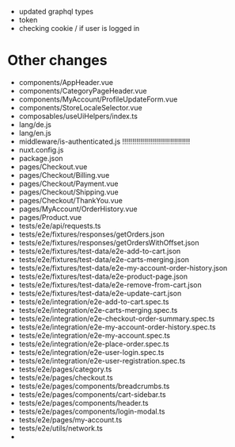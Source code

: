 * updated graphql types
* token
* checking cookie / if user is logged in


# Other changes

- components/AppHeader.vue
- components/CategoryPageHeader.vue
- components/MyAccount/ProfileUpdateForm.vue
- components/StoreLocaleSelector.vue
- composables/useUiHelpers/index.ts
- lang/de.js
- lang/en.js
- middleware/is-authenticated.js !!!!!!!!!!!!!!!!!!!!!!!!!!!!!!!!!!
- nuxt.config.js
- package.json
- pages/Checkout.vue
- pages/Checkout/Billing.vue
- pages/Checkout/Payment.vue
- pages/Checkout/Shipping.vue
- pages/Checkout/ThankYou.vue
- pages/MyAccount/OrderHistory.vue
- pages/Product.vue
- tests/e2e/api/requests.ts
- tests/e2e/fixtures/responses/getOrders.json
- tests/e2e/fixtures/responses/getOrdersWithOffset.json
- tests/e2e/fixtures/test-data/e2e-add-to-cart.json
- tests/e2e/fixtures/test-data/e2e-carts-merging.json
- tests/e2e/fixtures/test-data/e2e-my-account-order-history.json
- tests/e2e/fixtures/test-data/e2e-product-page.json
- tests/e2e/fixtures/test-data/e2e-remove-from-cart.json
- tests/e2e/fixtures/test-data/e2e-update-cart.json
- tests/e2e/integration/e2e-add-to-cart.spec.ts
- tests/e2e/integration/e2e-carts-merging.spec.ts
- tests/e2e/integration/e2e-checkout-order-summary.spec.ts
- tests/e2e/integration/e2e-my-account-order-history.spec.ts
- tests/e2e/integration/e2e-my-account.spec.ts
- tests/e2e/integration/e2e-place-order.spec.ts
- tests/e2e/integration/e2e-user-login.spec.ts
- tests/e2e/integration/e2e-user-registration.spec.ts
- tests/e2e/pages/category.ts
- tests/e2e/pages/checkout.ts
- tests/e2e/pages/components/breadcrumbs.ts
- tests/e2e/pages/components/cart-sidebar.ts
- tests/e2e/pages/components/header.ts
- tests/e2e/pages/components/login-modal.ts
- tests/e2e/pages/my-account.ts
- tests/e2e/utils/network.ts
- 